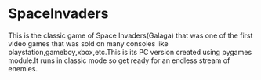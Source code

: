 # SpaceInvaders
This is the classic game of Space Invaders(Galaga) that was one of the first video games that was sold on many consoles like playstation,gameboy,xbox,etc.This is its PC version created using pygames module.It runs in classic mode so get ready for an endless stream of enemies.
